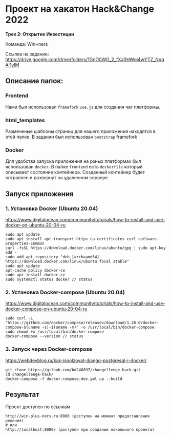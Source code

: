 # Проект на хакатон Hack&Change 2022
**Трек 2: Открытие Инвестиции**

Команда: Win+ners

Ссылка на задание: https://drive.google.com/drive/folders/1GnO0WG_2_fXJ0HWqj4wYTZ_NgqAi1yIM

## Описание папок:
### Frontend

Нами был использовал `framefork` `vue.js` для создания чат платформы.

### html_templates

Размеченые шаблоны страниц для нашего приложения находятся в этой папке.
В задании был использован `bootstrap` framefork

### Docker

Для удобства запуска приложения на рзных платформах был использован `docker`. В папке `frontend` есть `dockerfile` который описывает состояние контейнера. Созданный контейнер будет оптравлен и развернут на удаленном сервере

## Запуск приложения

### 1. Установка Docker (Ubuntu 20.04) 
https://www.digitalocean.com/community/tutorials/how-to-install-and-use-docker-on-ubuntu-20-04-ru

    sudo apt update
    sudo apt install apt-transport-https ca-certificates curl software-properties-common
    curl -fsSL https://download.docker.com/linux/ubuntu/gpg | sudo apt-key add -
    sudo add-apt-repository "deb [arch=amd64] https://download.docker.com/linux/ubuntu focal stable"
    sudo apt update
    apt-cache policy docker-ce
    sudo apt install docker-ce
    sudo systemctl status docker // status

### 2. Установка Docker-compose (Ubuntu 20.04)
https://www.digitalocean.com/community/tutorials/how-to-install-and-use-docker-compose-on-ubuntu-20-04-ru

    sudo curl -L "https://github.com/docker/compose/releases/download/1.26.0/docker-compose-$(uname -s)-$(uname -m)" -o /usr/local/bin/docker-compose
    sudo chmod +x /usr/local/bin/docker-compose
    docker-compose --version // status


### 3. Запуск через Docker-compose
https://webdevblog.ru/kak-ispolzovat-django-postgresql-i-docker/

    git clone https://github.com/bd240897/changellenge-hack.git
    cd changellenge-hack/
    docker-compose -f docker-compose.dev.yml up --build

##  Результат

Проект доступен по ссылкам

    http://win-plus-ners.ru:8080 (доступен на момент предоставления решения)
    # или
    http://localhost:8080/ (доступен при создании локального проекта)
   
    
